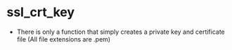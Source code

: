 # ssl_crt_key
- There is only a function that simply creates a private key and certificate file (All file extensions are .pem)
